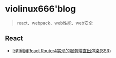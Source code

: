 # violinux666'blog

> react、webpack、web性能、web安全

## React

- [[译]利用React Router4实现的服务端直出渲染(SSR)](https://github.com/violinux666/blog/issues/1)